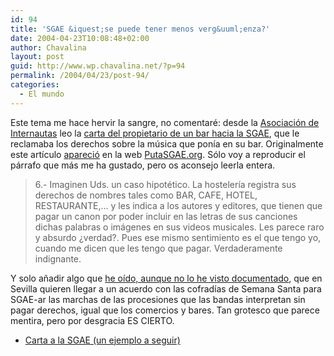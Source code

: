 ```yaml
---
id: 94
title: 'SGAE &iquest;se puede tener menos verg&uuml;enza?'
date: 2004-04-23T10:08:48+02:00
author: Chavalina
layout: post
guid: http://www.wp.chavalina.net/?p=94
permalink: /2004/04/23/post-94/
categories:
  - El mundo
---
```

Este tema me hace hervir la sangre, no comentaré: desde la [Asociación de Internautas](http://www.internautas.org/) leo la <a href="http://www.internautas.org/article.php?sid=1653&#038;mode=thread&#038;order=0" target="_blank">carta del propietario de un bar hacia la SGAE</a>, que le reclamaba los derechos sobre la m&uacute;sica que ponía en su bar. Originalmente este artículo <a href="http://antisgae.internautas.org/cgi-antisgae/newspro/viewnews.cgi?newsid1082381929,11355," target="_blank">apareció</a> en la web <a href="http://antisgae.internautas.org/" target="_blank">PutaSGAE.org</a>. Sólo voy a reproducir el párrafo que más me ha gustado, pero os aconsejo leerla entera.

> 6.- Imaginen Uds. un caso hipotético. La hostelería registra sus derechos de nombres tales como BAR, CAFE, HOTEL, RESTAURANTE,… y les indica a los autores y editores, que tienen que pagar un canon por poder incluir en las letras de sus canciones dichas palabras o imágenes en sus videos musicales. Les parece raro y absurdo &iquest;verdad?. Pues ese mismo sentimiento es el que tengo yo, cuando me dicen que les tengo que pagar. Verdaderamente indignante. 

Y solo a&ntilde;adir algo que <a href="http://www.gsmspain.com/foros/showthread.php?s=&#038;threadid=201231&#038;highlight=SGAE+semana+santa" target="_blank">he oído, aunque no lo he visto documentado</a>, que en Sevilla quieren llegar a un acuerdo con las cofradías de Semana Santa para SGAE-ar las marchas de las procesiones que las bandas interpretan sin pagar derechos, igual que los comercios y bares. Tan grotesco que parece mentira, pero por desgracia ES CIERTO.

  * <a href="http://antisgae.internautas.org/cgi-antisgae/newspro/viewnews.cgi?newsid1082381929,11355," target="_blank">Carta a la SGAE (un ejemplo a seguir)</a>